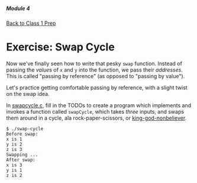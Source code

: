 ##### Module 4

[Back to Class 1 Prep](../../class1-prep)

# Exercise: Swap Cycle

Now we've finally seen how to write that pesky `swap` function. Instead of passing the *values* of `x` and `y` into the function, we pass their *addresses*. This is called "passing by reference" (as opposed to "passing by value").

Let's practice getting comfortable passing by reference, with a slight twist on the swap idea.

In [swapcycle.c](./swapcycle.c), fill in the TODOs to create a program which implements and invokes a function called `swapCycle`, which takes *three* inputs, and swaps them around in a cycle, ala rock-paper-scissors, or <a href="http://genius.com/356508" target="_blank">king-god-nonbeliever</a>.

```
$ ./swap-cycle
Before swap:
x is 1
y is 2
z is 3
Swapping ...
After swap:
x is 3
y is 1
z is 2
```
